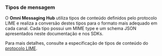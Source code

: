 ### Tipos de mensagem

O **Omni Messaging Hub** utiliza tipos de conteúdo definidos pelo protocolo LIME e realiza a conversão destes tipos para o formato mais adequado em cada canal. Cada tipo possui um MIME type e um schema JSON apresentados neste documentação e nos SDKs.

Para mais detalhes, consulte a especificação de tipos de conteúdo do [protocolo LIME](http://limeprotocol.org/content-types.html).
